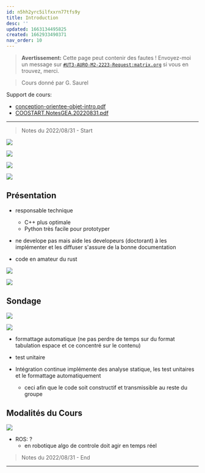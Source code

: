 ```yaml
---
id: n5hh2yrc5ilfxxrn77tfs9y
title: Introduction
desc: ''
updated: 1663134495825
created: 1662933490371
nav_order: 10
---
```


> **Avertissement:**
Cette page peut contenir des fautes ! Envoyez-moi un message sur [`#UT3-AURO-M2-2223-Request:matrix.org`](https://matrix.to/#/#UT3-AURO-M2-2223-Request:matrix.org) si vous en trouvez, merci.

> Cours donné par G. Saurel

Support de cours:
- [conception-orientee-objet-intro.pdf](https://homepages.laas.fr/gsaurel/talks/conception-orientee-objet-intro.pdf)
- [COOSTART.NotesGEA.20220831.pdf](https://raw.githubusercontent.com/TunnARK/UT3-AURO-2223-S10-Dendron/main/vault/assets/COOSTART.NotesGEA.20220831.pdf)

---

> Notes du 2022/08/31 - Start

![](/assets/images/COOSATR.SlideIntro.01.png)

![](/assets/images/COOSATR.SlideIntro.02.png)

![](/assets/images/COOSATR.SlideIntro.03.png)

![](/assets/images/COOSATR.SlideIntro.04.png)

## Présentation

- responsable technique
  - C++ plus optimale
  - Python très facile pour prototyper

- ne develope pas mais aide les developeurs (doctorant) à les implémenter et les diffuser s'assure de la bonne documentation

- code en amateur du rust

![](/assets/images/COOSATR.SlideIntro.05.png)

![](/assets/images/COOSATR.SlideIntro.06.png)

## Sondage

![](/assets/images/COOSATR.SlideIntro.07.png)

![](/assets/images/COOSATR.SlideIntro.08.png)

- formattage automatique (ne pas perdre de temps sur du format tabulation espace et ce concentré sur le contenu)

- test unitaire

- Intégration continue implémente des analyse statique, les test unitaires et le formattage automatiquement
  - ceci afin que le code soit constructif et transmissible au reste du groupe

## Modalités du Cours

![](/assets/images/COOSATR.SlideIntro.09.png)


- ROS: ?
  - en robotique algo de controle doit agir en temps réel

> Notes du 2022/08/31 - End

---